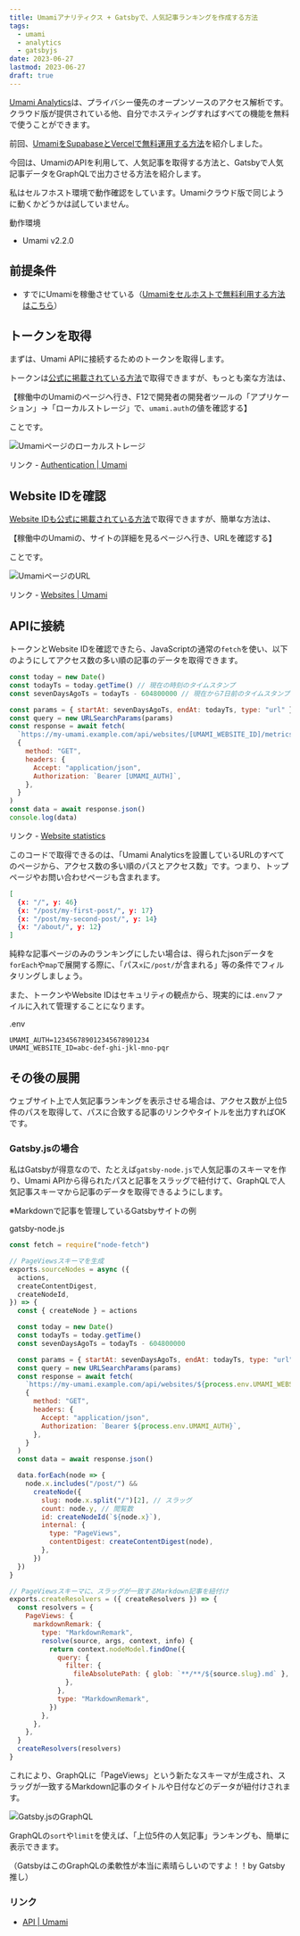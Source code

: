 ```yaml
---
title: Umamiアナリティクス + Gatsbyで、人気記事ランキングを作成する方法
tags:
  - umami
  - analytics
  - gatsbyjs
date: 2023-06-27
lastmod: 2023-06-27
draft: true
---
```


[Umami Analytics](https://umami.is/)は、プライバシー優先のオープンソースのアクセス解析です。クラウド版が提供されている他、自分でホスティングすればすべての機能を無料で使うことができます。

前回、[UmamiをSupabaseとVercelで無料運用する方法](../umami-supabase/)を紹介しました。

今回は、UmamiのAPIを利用して、人気記事を取得する方法と、Gatsbyで人気記事データをGraphQLで出力させる方法を紹介します。

私はセルフホスト環境で動作確認をしています。Umamiクラウド版で同じように動くかどうかは試していません。

動作環境

- Umami v2.2.0

## 前提条件

- すでにUmamiを稼働させている（[Umamiをセルホストで無料利用する方法はこちら](../umami-supabase/)）

## トークンを取得

まずは、Umami APIに接続するためのトークンを取得します。

トークンは[公式に掲載されている方法](https://umami.is/docs/authentication)で取得できますが、もっとも楽な方法は、

【稼働中のUmamiのページへ行き、F12で開発者の開発者ツールの「アプリケーション」→「ローカルストレージ」で、`umami.auth`の値を確認する】

ことです。

![Umamiページのローカルストレージ](../../../images/umami-auth01.ja.png)

リンク - [Authentication | Umami](https://umami.is/docs/authentication)

## Website IDを確認

[Website IDも公式に掲載されている方法](https://umami.is/docs/websites-api)で取得できますが、簡単な方法は、

【稼働中のUmamiの、サイトの詳細を見るページへ行き、URLを確認する】

ことです。

![UmamiページのURL](../../../images/umami-auth02.ja.png)

リンク - [Websites | Umami](https://umami.is/docs/websites-api)

## APIに接続

トークンとWebsite IDを確認できたら、JavaScriptの通常の`fetch`を使い、以下のようにしてアクセス数の多い順の記事のデータを取得できます。

```js
const today = new Date()
const todayTs = today.getTime() // 現在の時刻のタイムスタンプ
const sevenDaysAgoTs = todayTs - 604800000 // 現在から7日前のタイムスタンプ

const params = { startAt: sevenDaysAgoTs, endAt: todayTs, type: "url" }
const query = new URLSearchParams(params)
const response = await fetch(
  `https://my-umami.example.com/api/websites/[UMAMI_WEBSITE_ID]/metrics?${query}`,
  {
    method: "GET",
    headers: {
      Accept: "application/json",
      Authorization: `Bearer [UMAMI_AUTH]`,
    },
  }
)
const data = await response.json()
console.log(data)
```

リンク - [Website statistics](https://umami.is/docs/website-stats)

このコードで取得できるのは、「Umami Analyticsを設置しているURLのすべてのページから、アクセス数の多い順のパスとアクセス数」です。つまり、トップページやお問い合わせページも含まれます。

```json
[
  {x: "/", y: 46}
  {x: "/post/my-first-post/", y: 17}
  {x: "/post/my-second-post/", y: 14}
  {x: "/about/", y: 12}
]
```

純粋な記事ページのみのランキングにしたい場合は、得られたjsonデータを`forEach`や`map`で展開する際に、「パス`x`に`/post/`が含まれる」等の条件でフィルタリングしましょう。

また、トークンやWebsite IDはセキュリティの観点から、現実的には`.env`ファイルに入れて管理することになります。

<div class="filename">.env</div>

```text
UMAMI_AUTH=123456789012345678901234
UMAMI_WEBSITE_ID=abc-def-ghi-jkl-mno-pqr
```

## その後の展開

ウェブサイト上で人気記事ランキングを表示させる場合は、アクセス数が上位5件のパスを取得して、パスに合致する記事のリンクやタイトルを出力すればOKです。

### Gatsby.jsの場合

私はGatsbyが得意なので、たとえば`gatsby-node.js`で人気記事のスキーマを作り、Umami APIから得られたパスと記事をスラッグで紐付けて、GraphQLで人気記事スキーマから記事のデータを取得できるようにします。

※Markdownで記事を管理しているGatsbyサイトの例

<div class="filename">gatsby-node.js</div>

```js
const fetch = require("node-fetch")

// PageViewsスキーマを生成
exports.sourceNodes = async ({
  actions,
  createContentDigest,
  createNodeId,
}) => {
  const { createNode } = actions

  const today = new Date()
  const todayTs = today.getTime()
  const sevenDaysAgoTs = todayTs - 604800000

  const params = { startAt: sevenDaysAgoTs, endAt: todayTs, type: "url" }
  const query = new URLSearchParams(params)
  const response = await fetch(
    `https://my-umami.example.com/api/websites/${process.env.UMAMI_WEBSITE_ID}/metrics?${query}`,
    {
      method: "GET",
      headers: {
        Accept: "application/json",
        Authorization: `Bearer ${process.env.UMAMI_AUTH}`,
      },
    }
  )
  const data = await response.json()

  data.forEach(node => {
    node.x.includes("/post/") &&
      createNode({
        slug: node.x.split("/")[2], // スラッグ
        count: node.y, // 閲覧数
        id: createNodeId(`${node.x}`),
        internal: {
          type: "PageViews",
          contentDigest: createContentDigest(node),
        },
      })
  })
}

// PageViewsスキーマに、スラッグが一致するMarkdown記事を紐付け
exports.createResolvers = ({ createResolvers }) => {
  const resolvers = {
    PageViews: {
      markdownRemark: {
        type: "MarkdownRemark",
        resolve(source, args, context, info) {
          return context.nodeModel.findOne({
            query: {
              filter: {
                fileAbsolutePath: { glob: `**/**/${source.slug}.md` },
              },
            },
            type: "MarkdownRemark",
          })
        },
      },
    },
  }
  createResolvers(resolvers)
}
```

これにより、GraphQLに「PageViews」という新たなスキーマが生成され、スラッグが一致するMarkdown記事のタイトルや日付などのデータが紐付けされます。

![Gatsby.jsのGraphQL](../../../images/gatsby-graphql01.png)

GraphQLの`sort`や`limit`を使えば、「上位5件の人気記事」ランキングも、簡単に表示できます。

（GatsbyはこのGraphQLの柔軟性が本当に素晴らしいのですよ！！by Gatsby推し）

### リンク

- [API | Umami](https://umami.is/docs/api)

